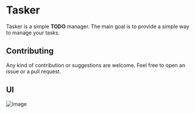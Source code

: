 # Tasker

Tasker is a simple **TODO** manager. The main goal is to provide a simple way to manage your tasks.

## Contributing

Any kind of contribution or suggestions are welcome. Feel free to open an issue or a pull request.

## UI
![image](https://user-images.githubusercontent.com/71312948/229361301-0ecc6dcf-a868-4a7a-a876-fd8237e9d1f3.png)

